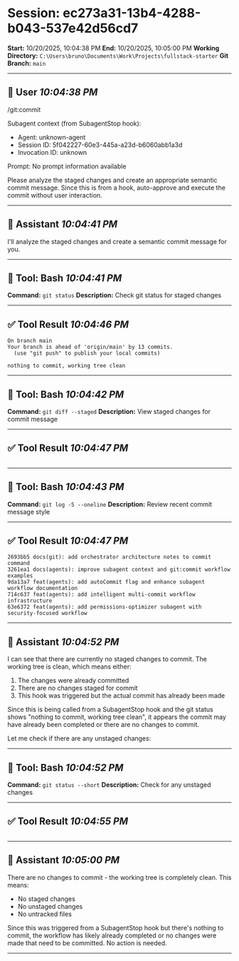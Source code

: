 # Session: ec273a31-13b4-4288-b043-537e42d56cd7

**Start:** 10/20/2025, 10:04:38 PM
**End:** 10/20/2025, 10:05:00 PM
**Working Directory:** `C:\Users\bruno\Documents\Work\Projects\fullstack-starter`
**Git Branch:** `main`

---

## 👤 User _10:04:38 PM_

/git:commit

Subagent context (from SubagentStop hook):
- Agent: unknown-agent
- Session ID: 5f042227-60e3-445a-a23d-b6060abb1a3d
- Invocation ID: unknown

Prompt:
No prompt information available

Please analyze the staged changes and create an appropriate semantic commit message.
Since this is from a hook, auto-approve and execute the commit without user interaction.

---

## 🤖 Assistant _10:04:41 PM_

I'll analyze the staged changes and create a semantic commit message for you.

---

## 🔧 Tool: Bash _10:04:41 PM_

**Command:** `git status`
**Description:** Check git status for staged changes

---

## ✅ Tool Result _10:04:46 PM_

```
On branch main
Your branch is ahead of 'origin/main' by 13 commits.
  (use "git push" to publish your local commits)

nothing to commit, working tree clean
```

---

## 🔧 Tool: Bash _10:04:42 PM_

**Command:** `git diff --staged`
**Description:** View staged changes for commit message

---

## ✅ Tool Result _10:04:47 PM_

```

```

---

## 🔧 Tool: Bash _10:04:43 PM_

**Command:** `git log -5 --oneline`
**Description:** Review recent commit message style

---

## ✅ Tool Result _10:04:47 PM_

```
2693bb5 docs(git): add orchestrator architecture notes to commit command
3261ea1 docs(agents): improve subagent context and git:commit workflow examples
9da13a7 feat(agents): add autoCommit flag and enhance subagent workflow documentation
714c637 feat(agents): add intelligent multi-commit workflow infrastructure
63e6372 feat(agents): add permissions-optimizer subagent with security-focused workflow
```

---

## 🤖 Assistant _10:04:52 PM_

I can see that there are currently no staged changes to commit. The working tree is clean, which means either:

1. The changes were already committed
2. There are no changes staged for commit
3. This hook was triggered but the actual commit has already been made

Since this is being called from a SubagentStop hook and the git status shows "nothing to commit, working tree clean", it appears the commit may have already been completed or there are no changes to commit.

Let me check if there are any unstaged changes:

---

## 🔧 Tool: Bash _10:04:52 PM_

**Command:** `git status --short`
**Description:** Check for any unstaged changes

---

## ✅ Tool Result _10:04:55 PM_

```

```

---

## 🤖 Assistant _10:05:00 PM_

There are no changes to commit - the working tree is completely clean. This means:

- No staged changes
- No unstaged changes
- No untracked files

Since this was triggered from a SubagentStop hook but there's nothing to commit, the workflow has likely already completed or no changes were made that need to be committed. No action is needed.

---

